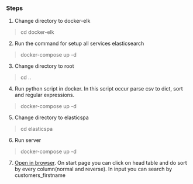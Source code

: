 ### Steps

1. Change directory to docker-elk
> cd docker-elk

2. Run the command for setup all services elasticsearch
>docker-compose up -d

3. Change directory to root
> cd ..

4. Run python script in docker. In this script occur parse csv to dict, sort and regular expressions. 
> docker-compose up -d

5. Change directory to elasticspa
> cd elasticspa

6. Run server  
> docker-compose up -d

7. [Open in browser](http://localhost:8080/). On start page you can click on head table and do sort by every column(normal and reverse). In input you can search by customers_firstname
